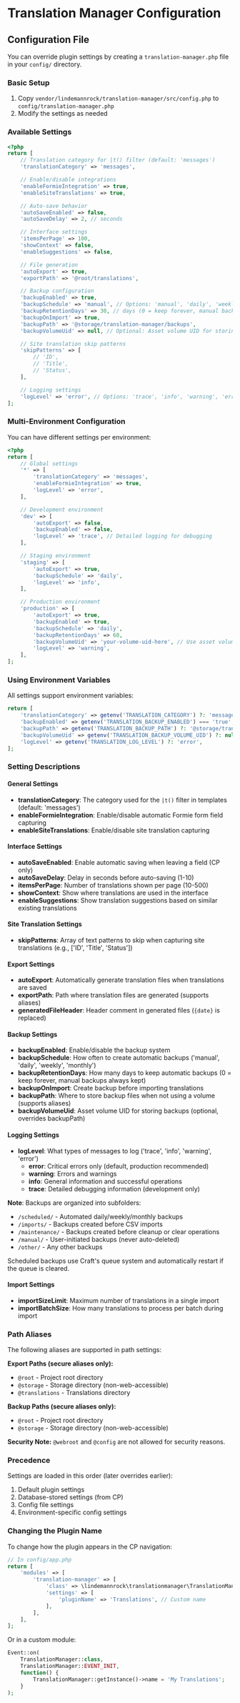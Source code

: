 # Translation Manager Configuration

## Configuration File

You can override plugin settings by creating a `translation-manager.php` file in your `config/` directory.

### Basic Setup

1. Copy `vendor/lindemannrock/translation-manager/src/config.php` to `config/translation-manager.php`
2. Modify the settings as needed

### Available Settings

```php
<?php
return [
    // Translation category for |t() filter (default: 'messages')
    'translationCategory' => 'messages',

    // Enable/disable integrations
    'enableFormieIntegration' => true,
    'enableSiteTranslations' => true,

    // Auto-save behavior
    'autoSaveEnabled' => false,
    'autoSaveDelay' => 2, // seconds

    // Interface settings
    'itemsPerPage' => 100,
    'showContext' => false,
    'enableSuggestions' => false,

    // File generation
    'autoExport' => true,
    'exportPath' => '@root/translations',

    // Backup configuration
    'backupEnabled' => true,
    'backupSchedule' => 'manual', // Options: 'manual', 'daily', 'weekly', 'monthly'
    'backupRetentionDays' => 30, // days (0 = keep forever, manual backups always kept)
    'backupOnImport' => true,
    'backupPath' => '@storage/translation-manager/backups',
    'backupVolumeUid' => null, // Optional: Asset volume UID for storing backups

    // Site translation skip patterns
    'skipPatterns' => [
        // 'ID',
        // 'Title',
        // 'Status',
    ],

    // Logging settings
    'logLevel' => 'error', // Options: 'trace', 'info', 'warning', 'error'
];
```

### Multi-Environment Configuration

You can have different settings per environment:

```php
<?php
return [
    // Global settings
    '*' => [
        'translationCategory' => 'messages',
        'enableFormieIntegration' => true,
        'logLevel' => 'error',
    ],

    // Development environment
    'dev' => [
        'autoExport' => false,
        'backupEnabled' => false,
        'logLevel' => 'trace', // Detailed logging for debugging
    ],

    // Staging environment
    'staging' => [
        'autoExport' => true,
        'backupSchedule' => 'daily',
        'logLevel' => 'info',
    ],

    // Production environment
    'production' => [
        'autoExport' => true,
        'backupEnabled' => true,
        'backupSchedule' => 'daily',
        'backupRetentionDays' => 60,
        'backupVolumeUid' => 'your-volume-uid-here', // Use asset volume in production
        'logLevel' => 'warning',
    ],
];
```

### Using Environment Variables

All settings support environment variables:

```php
return [
    'translationCategory' => getenv('TRANSLATION_CATEGORY') ?: 'messages',
    'backupEnabled' => getenv('TRANSLATION_BACKUP_ENABLED') === 'true',
    'backupPath' => getenv('TRANSLATION_BACKUP_PATH') ?: '@storage/translation-manager/backups',
    'backupVolumeUid' => getenv('TRANSLATION_BACKUP_VOLUME_UID') ?: null,
    'logLevel' => getenv('TRANSLATION_LOG_LEVEL') ?: 'error',
];
```

### Setting Descriptions

#### General Settings

- **translationCategory**: The category used for the `|t()` filter in templates (default: 'messages')
- **enableFormieIntegration**: Enable/disable automatic Formie form field capturing
- **enableSiteTranslations**: Enable/disable site translation capturing

#### Interface Settings

- **autoSaveEnabled**: Enable automatic saving when leaving a field (CP only)
- **autoSaveDelay**: Delay in seconds before auto-saving (1-10)
- **itemsPerPage**: Number of translations shown per page (10-500)
- **showContext**: Show where translations are used in the interface
- **enableSuggestions**: Show translation suggestions based on similar existing translations

#### Site Translation Settings

- **skipPatterns**: Array of text patterns to skip when capturing site translations (e.g., ['ID', 'Title', 'Status'])

#### Export Settings

- **autoExport**: Automatically generate translation files when translations are saved
- **exportPath**: Path where translation files are generated (supports aliases)
- **generatedFileHeader**: Header comment in generated files (`{date}` is replaced)

#### Backup Settings

- **backupEnabled**: Enable/disable the backup system
- **backupSchedule**: How often to create automatic backups ('manual', 'daily', 'weekly', 'monthly')
- **backupRetentionDays**: How many days to keep automatic backups (0 = keep forever, manual backups always kept)
- **backupOnImport**: Create backup before importing translations
- **backupPath**: Where to store backup files when not using a volume (supports aliases)
- **backupVolumeUid**: Asset volume UID for storing backups (optional, overrides backupPath)

#### Logging Settings

- **logLevel**: What types of messages to log ('trace', 'info', 'warning', 'error')
  - **error**: Critical errors only (default, production recommended)
  - **warning**: Errors and warnings
  - **info**: General information and successful operations
  - **trace**: Detailed debugging information (development only)

**Note**: Backups are organized into subfolders:
- `/scheduled/` - Automated daily/weekly/monthly backups
- `/imports/` - Backups created before CSV imports
- `/maintenance/` - Backups created before cleanup or clear operations
- `/manual/` - User-initiated backups (never auto-deleted)
- `/other/` - Any other backups

Scheduled backups use Craft's queue system and automatically restart if the queue is cleared.

#### Import Settings

- **importSizeLimit**: Maximum number of translations in a single import
- **importBatchSize**: How many translations to process per batch during import

### Path Aliases

The following aliases are supported in path settings:

**Export Paths (secure aliases only):**
- `@root` - Project root directory  
- `@storage` - Storage directory (non-web-accessible)
- `@translations` - Translations directory

**Backup Paths (secure aliases only):**
- `@root` - Project root directory
- `@storage` - Storage directory (non-web-accessible)

**Security Note:** `@webroot` and `@config` are not allowed for security reasons.

### Precedence

Settings are loaded in this order (later overrides earlier):

1. Default plugin settings
2. Database-stored settings (from CP)
3. Config file settings
4. Environment-specific config settings

### Changing the Plugin Name

To change how the plugin appears in the CP navigation:

```php
// In config/app.php
return [
    'modules' => [
        'translation-manager' => [
            'class' => \lindemannrock\translationmanager\TranslationManager::class,
            'settings' => [
                'pluginName' => 'Translations', // Custom name
            ],
        ],
    ],
];
```

Or in a custom module:

```php
Event::on(
    TranslationManager::class,
    TranslationManager::EVENT_INIT,
    function() {
        TranslationManager::getInstance()->name = 'My Translations';
    }
);
```